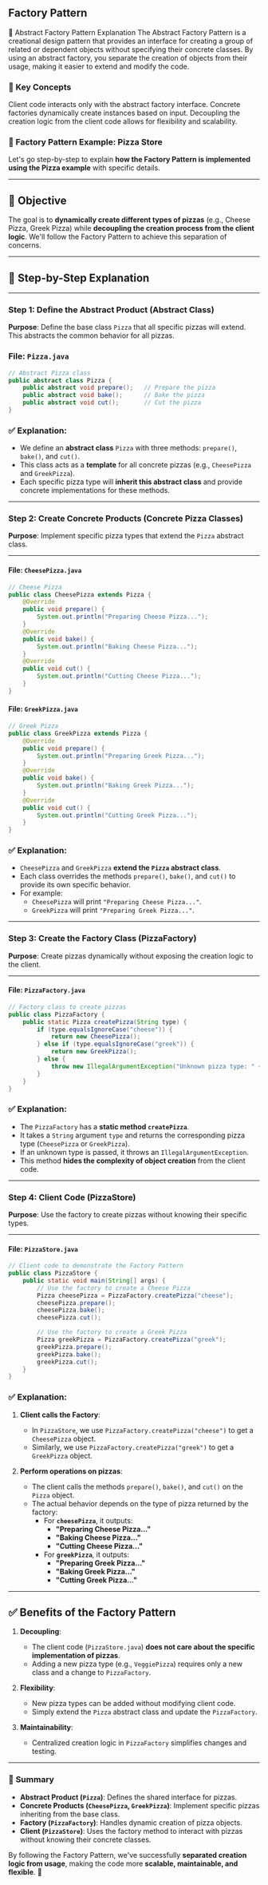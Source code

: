 ## Factory Pattern
📝 Abstract Factory Pattern Explanation
The Abstract Factory Pattern is a creational design pattern that provides an interface for creating a group of related or dependent objects without specifying their concrete classes. By using an abstract factory, you separate the creation of objects from their usage, making it easier to extend and modify the code.
### 🎯 Key Concepts
Client code interacts only with the abstract factory interface.
Concrete factories dynamically create instances based on input.
Decoupling the creation logic from the client code allows for flexibility and scalability.

### 🍕 Factory Pattern Example: Pizza Store
Let's go step-by-step to explain **how the Factory Pattern is implemented using the Pizza example** with specific details.

---

## 🚀 **Objective**

The goal is to **dynamically create different types of pizzas** (e.g., Cheese Pizza, Greek Pizza) while **decoupling the creation process from the client logic**. We'll follow the Factory Pattern to achieve this separation of concerns.

---

## 📝 **Step-by-Step Explanation**

---

### Step 1: Define the Abstract Product (Abstract Class)

**Purpose**: Define the base class `Pizza` that all specific pizzas will extend. This abstracts the common behavior for all pizzas.

### File: `Pizza.java`

```java
// Abstract Pizza class
public abstract class Pizza {
    public abstract void prepare();   // Prepare the pizza
    public abstract void bake();      // Bake the pizza
    public abstract void cut();       // Cut the pizza
}
```

### ✅ **Explanation**:
- We define an **abstract class** `Pizza` with three methods: `prepare()`, `bake()`, and `cut()`.
- This class acts as a **template** for all concrete pizzas (e.g., `CheesePizza` and `GreekPizza`).
- Each specific pizza type will **inherit this abstract class** and provide concrete implementations for these methods.

---

### Step 2: Create Concrete Products (Concrete Pizza Classes)

**Purpose**: Implement specific pizza types that extend the `Pizza` abstract class.

---

#### File: `CheesePizza.java`

```java
// Cheese Pizza
public class CheesePizza extends Pizza {
    @Override
    public void prepare() {
        System.out.println("Preparing Cheese Pizza...");
    }
    @Override
    public void bake() {
        System.out.println("Baking Cheese Pizza...");
    }
    @Override
    public void cut() {
        System.out.println("Cutting Cheese Pizza...");
    }
}
```

#### File: `GreekPizza.java`

```java
// Greek Pizza
public class GreekPizza extends Pizza {
    @Override
    public void prepare() {
        System.out.println("Preparing Greek Pizza...");
    }
    @Override
    public void bake() {
        System.out.println("Baking Greek Pizza...");
    }
    @Override
    public void cut() {
        System.out.println("Cutting Greek Pizza...");
    }
}
```

### ✅ **Explanation**:
- `CheesePizza` and `GreekPizza` **extend the `Pizza` abstract class**.
- Each class overrides the methods `prepare()`, `bake()`, and `cut()` to provide its own specific behavior.
- For example:
    - `CheesePizza` will print `"Preparing Cheese Pizza..."`.
    - `GreekPizza` will print `"Preparing Greek Pizza..."`.

---

### Step 3: Create the Factory Class (PizzaFactory)

**Purpose**: Create pizzas dynamically without exposing the creation logic to the client.

---

#### File: `PizzaFactory.java`

```java
// Factory class to create pizzas
public class PizzaFactory {
    public static Pizza createPizza(String type) {
        if (type.equalsIgnoreCase("cheese")) {
            return new CheesePizza();
        } else if (type.equalsIgnoreCase("greek")) {
            return new GreekPizza();
        } else {
            throw new IllegalArgumentException("Unknown pizza type: " + type);
        }
    }
}
```

### ✅ **Explanation**:
- The `PizzaFactory` has a **static method `createPizza`**.
- It takes a `String` argument `type` and returns the corresponding pizza type (`CheesePizza` or `GreekPizza`).
- If an unknown type is passed, it throws an `IllegalArgumentException`.
- This method **hides the complexity of object creation** from the client code.

---

### Step 4: Client Code (PizzaStore)

**Purpose**: Use the factory to create pizzas without knowing their specific types.

---

#### File: `PizzaStore.java`

```java
// Client code to demonstrate the Factory Pattern
public class PizzaStore {
    public static void main(String[] args) {
        // Use the factory to create a Cheese Pizza
        Pizza cheesePizza = PizzaFactory.createPizza("cheese");
        cheesePizza.prepare();
        cheesePizza.bake();
        cheesePizza.cut();

        // Use the factory to create a Greek Pizza
        Pizza greekPizza = PizzaFactory.createPizza("greek");
        greekPizza.prepare();
        greekPizza.bake();
        greekPizza.cut();
    }
}
```

### ✅ **Explanation**:
1. **Client calls the Factory**:
    - In `PizzaStore`, we use `PizzaFactory.createPizza("cheese")` to get a `CheesePizza` object.
    - Similarly, we use `PizzaFactory.createPizza("greek")` to get a `GreekPizza` object.

2. **Perform operations on pizzas**:
    - The client calls the methods `prepare()`, `bake()`, and `cut()` on the `Pizza` object.
    - The actual behavior depends on the type of pizza returned by the factory:
        - For **`cheesePizza`**, it outputs:
            - **"Preparing Cheese Pizza..."**
            - **"Baking Cheese Pizza..."**
            - **"Cutting Cheese Pizza..."**
        - For **`greekPizza`**, it outputs:
            - **"Preparing Greek Pizza..."**
            - **"Baking Greek Pizza..."**
            - **"Cutting Greek Pizza..."**

---

## ✅ **Benefits of the Factory Pattern**

1. **Decoupling**:
    - The client code (`PizzaStore.java`) **does not care about the specific implementation of pizzas**.
    - Adding a new pizza type (e.g., `VeggiePizza`) requires only a new class and a change to `PizzaFactory`.

2. **Flexibility**:
    - New pizza types can be added without modifying client code.
    - Simply extend the `Pizza` abstract class and update the `PizzaFactory`.

3. **Maintainability**:
    - Centralized creation logic in `PizzaFactory` simplifies changes and testing.

---

### 📝 **Summary**

- **Abstract Product (`Pizza`)**: Defines the shared interface for pizzas.
- **Concrete Products (`CheesePizza`, `GreekPizza`)**: Implement specific pizzas inheriting from the base class.
- **Factory (`PizzaFactory`)**: Handles dynamic creation of pizza objects.
- **Client (`PizzaStore`)**: Uses the factory method to interact with pizzas without knowing their concrete classes.

By following the Factory Pattern, we've successfully **separated creation logic from usage**, making the code more **scalable, maintainable, and flexible**. 🍕